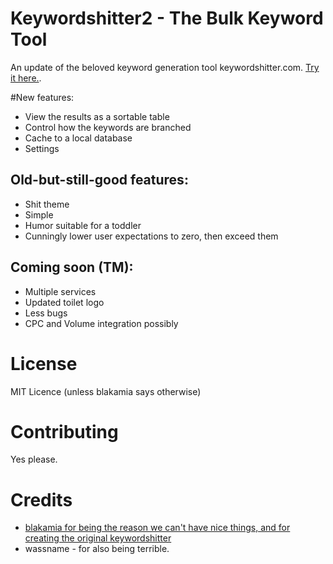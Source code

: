 # Keywordshitter2 - The Bulk Keyword Tool

An update of the beloved keyword generation tool keywordshitter.com. [Try it here.](https://juanjopastor.github.io/keywordshitter2/public/index.html).

#New features:

- View the results as a sortable table
- Control how the keywords are branched
- Cache to a local database
- Settings

## Old-but-still-good features:

- Shit theme
- Simple
- Humor suitable for a toddler
- Cunningly lower user expectations to zero, then exceed them

## Coming soon (TM):

- Multiple services
- Updated toilet logo
- Less bugs
- CPC and Volume integration possibly


# License

MIT Licence (unless blakamia says otherwise)

# Contributing

Yes please.

# Credits

- [blakamia for being the reason we can't have nice things, and for creating the original keywordshitter](http://www.blackhatworld.com/blackhat-seo/black-hat-seo-tools/538215-free-simple-longtail-keyword-tool.html)
- wassname - for also being terrible.
